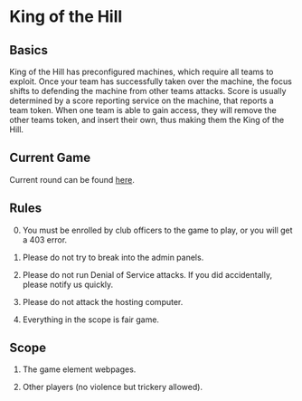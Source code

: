 # King of the Hill

## Basics

King of the Hill has preconfigured machines, which require all teams to exploit. Once your team has successfully taken over the machine, the focus shifts to defending the machine from other teams attacks. Score is usually determined by a score reporting service on the machine, that reports a team token. When one team is able to gain access, they will remove the other teams token, and insert their own, thus making them the King of the Hill.

## Current Game

Current round can be found [here](https://github.com/LivelyCarpet87-v2/INFOSec/blob/master/KingOfTheHill/Hill3.md).

## Rules

0. You must be enrolled by club officers to the game to play, or you will get a 403 error.

1. Please do not try to break into the admin panels.

2. Please do not run Denial of Service attacks. If you did accidentally, please notify us quickly.

3. Please do not attack the hosting computer.

4. Everything in the scope is fair game.

## Scope

1. The game element webpages.

2. Other players (no violence but trickery allowed).
